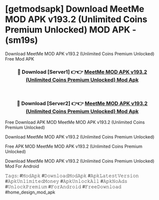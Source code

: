 # [getmodsapk] Download MeetMe MOD APK v193.2 (Unlimited Coins Premium Unlocked) MOD APK - (sm19s)
Download MeetMe MOD APK v193.2 (Unlimited Coins Premium Unlocked) Free Mod APK

<div align="center">
<h3>🔴 Download [Server1] 👉👉 <a href="https://apk-comot.site?title=MeetMe_MOD_APK_v193.2_(Unlimited_Coins_Premium_Unlocked)">MeetMe MOD APK v193.2 (Unlimited Coins Premium Unlocked) Mod Apk</a></h3><br>

<h3>🔴 Download [Server2] 👉👉 <a href="https://apk-comot.site?title=MeetMe_MOD_APK_v193.2_(Unlimited_Coins_Premium_Unlocked)">MeetMe MOD APK v193.2 (Unlimited Coins Premium Unlocked) Mod Apk</a></h3>
</div>


Free Download APK MOD MeetMe MOD APK v193.2 (Unlimited Coins Premium Unlocked)

Download MeetMe MOD APK v193.2 (Unlimited Coins Premium Unlocked) 

Free APK MOD MeetMe MOD APK v193.2 (Unlimited Coins Premium Unlocked) 

Download MeetMe MOD APK v193.2 (Unlimited Coins Premium Unlocked) Mod For Android

𝚃𝚊𝚐𝚜: #𝙼𝚘𝚍𝙰𝚙𝚔 #𝙳𝚘𝚠𝚗𝚕𝚘𝚊𝚍𝙼𝚘𝚍𝙰𝚙𝚔 #𝙰𝚙𝚔𝙻𝚊𝚝𝚎𝚜𝚝𝚅𝚎𝚛𝚜𝚒𝚘𝚗 #𝙰𝚙𝚔𝚄𝚗𝚕𝚒𝚖𝚒𝚝𝚎𝚍𝙼𝚘𝚗𝚎𝚢 #𝙰𝚙𝚔𝚄𝚗𝚕𝚘𝚌𝚔𝙰𝚕𝚕 #𝙰𝚙𝚔𝙽𝚘𝙰𝚍𝚜 #𝚄𝚗𝚕𝚘𝚌𝚔𝙿𝚛𝚎𝚖𝚒𝚞𝚖 #𝙵𝚘𝚛𝙰𝚗𝚍𝚛𝚘𝚒𝚍 #𝙵𝚛𝚎𝚎𝙳𝚘𝚠𝚗𝚕𝚘𝚊𝚍 #home_design_mod_apk